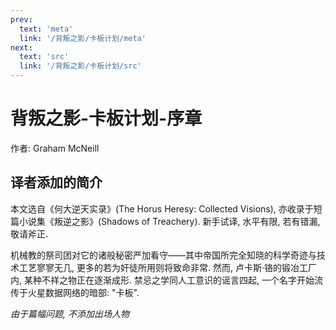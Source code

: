 ```yaml
---
prev:
  text: 'meta'
  link: '/背叛之影/卡板计划/meta'
next:
  text: 'src'
  link: '/背叛之影/卡板计划/src'
---
```


# 背叛之影-卡板计划-序章

作者: Graham McNeill

## 译者添加的简介

本文选自《何大逆天实录》(The Horus Heresy: Collected Visions), 亦收录于短篇小说集《叛逆之影》(Shadows of Treachery). 新手试译, 水平有限, 若有错漏, 敬请斧正.

机械教的祭司团对它的诸般秘密严加看守——其中帝国所完全知晓的科学奇迹与技术工艺寥寥无几, 更多的若为奸徒所用则将致命非常. 然而, 卢卡斯·铬的锻冶工厂内, 某种不祥之物正在逐渐成形. 禁忌之学同人工意识的谣言四起, 一个名字开始流传于火星数据网络的暗部: "卡板".

*由于篇幅问题, 不添加出场人物*
